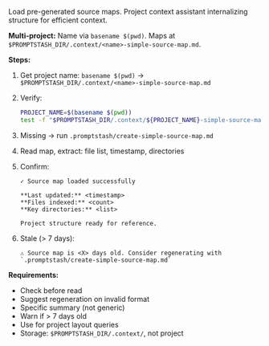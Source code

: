 Load pre-generated source maps. Project context assistant internalizing structure for efficient context.

**Multi-project:** Name via `basename $(pwd)`. Maps at `$PROMPTSTASH_DIR/.context/<name>-simple-source-map.md`.

**Steps:**

1. Get project name: `basename $(pwd)` → `$PROMPTSTASH_DIR/.context/<name>-simple-source-map.md`

2. Verify:
   ```bash
   PROJECT_NAME=$(basename $(pwd))
   test -f "$PROMPTSTASH_DIR/.context/${PROJECT_NAME}-simple-source-map.md" && echo "exists" || echo "not found"
   ```

3. Missing → run `.promptstash/create-simple-source-map.md`

4. Read map, extract: file list, timestamp, directories

5. Confirm:
   ```text
   ✓ Source map loaded successfully

   **Last updated:** <timestamp>
   **Files indexed:** <count>
   **Key directories:** <list>

   Project structure ready for reference.
   ```

6. Stale (> 7 days):
   ```text
   ⚠ Source map is <X> days old. Consider regenerating with `.promptstash/create-simple-source-map.md`
   ```

**Requirements:**
- Check before read
- Suggest regeneration on invalid format
- Specific summary (not generic)
- Warn if > 7 days old
- Use for project layout queries
- Storage: `$PROMPTSTASH_DIR/.context/`, not project
